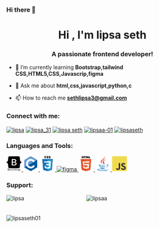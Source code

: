 ### Hi there 👋
<h1 align="center">Hi , I'm lipsa seth</h1>
<h3 align="center">A passionate frontend developer!</h3>


- 🌱 I’m currently learning **Bootstrap,tailwind CSS,HTML5,CSS,Javascrip,figma**

- 💬 Ask me about **html,css,javascript,python,c**

- 📫 How to reach me **sethlipsa3@gmail.com**

<h3 align="left">Connect with me:</h3>
<p align="left">
<a href="https://codepen.io/lipsa" target="blank"><img align="center" src="https://raw.githubusercontent.com/rahuldkjain/github-profile-readme-generator/master/src/images/icons/Social/codepen.svg" alt="lipsa" height="30" width="40" /></a>
<a href="https://twitter.com/lipsa_31" target="blank"><img align="center" src="https://raw.githubusercontent.com/rahuldkjain/github-profile-readme-generator/master/src/images/icons/Social/twitter.svg" alt="lipsa_31" height="30" width="40" /></a>
<a href="https://linkedin.com/in/lipsa seth" target="blank"><img align="center" src="https://raw.githubusercontent.com/rahuldkjain/github-profile-readme-generator/master/src/images/icons/Social/linked-in-alt.svg" alt="lipsa seth" height="30" width="40" /></a>
<a href="https://instagram.com/lipsaa-01" target="blank"><img align="center" src="https://raw.githubusercontent.com/rahuldkjain/github-profile-readme-generator/master/src/images/icons/Social/instagram.svg" alt="lipsaa-01" height="30" width="40" /></a>
<a href="https://www.hackerrank.com/lipsaseth" target="blank"><img align="center" src="https://raw.githubusercontent.com/rahuldkjain/github-profile-readme-generator/master/src/images/icons/Social/hackerrank.svg" alt="lipsaseth" height="30" width="40" /></a>
</p>

<h3 align="left">Languages and Tools:</h3>
<p align="left"> <a href="https://getbootstrap.com" target="_blank" rel="noreferrer"> <img src="https://raw.githubusercontent.com/devicons/devicon/master/icons/bootstrap/bootstrap-plain-wordmark.svg" alt="bootstrap" width="40" height="40"/> </a> <a href="https://www.cprogramming.com/" target="_blank" rel="noreferrer"> <img src="https://raw.githubusercontent.com/devicons/devicon/master/icons/c/c-original.svg" alt="c" width="40" height="40"/> </a> <a href="https://www.w3schools.com/css/" target="_blank" rel="noreferrer"> <img src="https://raw.githubusercontent.com/devicons/devicon/master/icons/css3/css3-original-wordmark.svg" alt="css3" width="40" height="40"/> </a> <a href="https://www.figma.com/" target="_blank" rel="noreferrer"> <img src="https://www.vectorlogo.zone/logos/figma/figma-icon.svg" alt="figma" width="40" height="40"/> </a> <a href="https://www.w3.org/html/" target="_blank" rel="noreferrer"> <img src="https://raw.githubusercontent.com/devicons/devicon/master/icons/html5/html5-original-wordmark.svg" alt="html5" width="40" height="40"/> </a> <a href="https://www.java.com" target="_blank" rel="noreferrer"> <img src="https://raw.githubusercontent.com/devicons/devicon/master/icons/java/java-original.svg" alt="java" width="40" height="40"/> </a> <a href="https://developer.mozilla.org/en-US/docs/Web/JavaScript" target="_blank" rel="noreferrer"> <img src="https://raw.githubusercontent.com/devicons/devicon/master/icons/javascript/javascript-original.svg" alt="javascript" width="40" height="40"/> </a> </p>

<h3 align="left">Support:</h3>
<p><a href="https://www.buymeacoffee.com/lipsa"> <img align="left" src="https://cdn.buymeacoffee.com/buttons/v2/default-yellow.png" height="50" width="210" alt="lipsa" /></a><a href="https://ko-fi.com/lipsaa"> <img align="left" src="https://cdn.ko-fi.com/cdn/kofi3.png?v=3" height="50" width="210" alt="lipsaa" /></a></p><br><br>

<p><img align="center" src="https://github-readme-stats.vercel.app/api/top-langs?username=lipsaseth01&show_icons=true&locale=en&layout=compact" alt="lipsaseth01" /></p>
<!--
**lipsaseth01/lipsaseth01** is a ✨ _special_ ✨ repository because its `README.md` (this file) appears on your GitHub profile.

Here are some ideas to get you started:

- 🔭 I’m currently working on ...
- 🌱 I’m currently learning ...
- 👯 I’m looking to collaborate on ...
- 🤔 I’m looking for help with ...
- 💬 Ask me about ...
- 📫 How to reach me: ...
- 😄 Pronouns: ...
- ⚡ Fun fact: ...
-->
